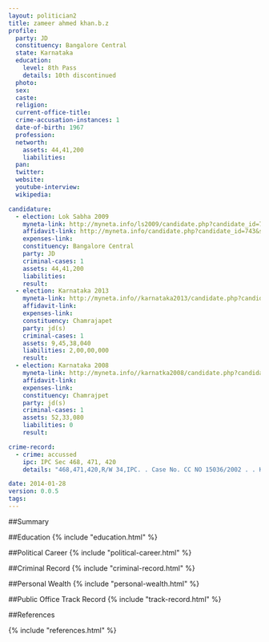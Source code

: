 ```yaml
---
layout: politician2
title: zameer ahmed khan.b.z
profile: 
  party: JD
  constituency: Bangalore Central
  state: Karnataka
  education: 
    level: 8th Pass
    details: 10th discontinued
  photo: 
  sex: 
  caste: 
  religion: 
  current-office-title: 
  crime-accusation-instances: 1
  date-of-birth: 1967
  profession: 
  networth: 
    assets: 44,41,200
    liabilities: 
  pan: 
  twitter: 
  website: 
  youtube-interview: 
  wikipedia: 

candidature: 
  - election: Lok Sabha 2009
    myneta-link: http://myneta.info/ls2009/candidate.php?candidate_id=743
    affidavit-link: http://myneta.info/candidate.php?candidate_id=743&scan=original
    expenses-link: 
    constituency: Bangalore Central 
    party: JD
    criminal-cases: 1
    assets: 44,41,200
    liabilities: 
    result:  
  - election: Karnataka 2013
    myneta-link: http://myneta.info//karnataka2013/candidate.php?candidate_id=402
    affidavit-link: 
    expenses-link: 
    constituency: Chamrajapet 
    party: jd(s)
    criminal-cases: 1
    assets: 9,45,38,040
    liabilities: 2,00,00,000
    result:  
  - election: Karnataka 2008
    myneta-link: http://myneta.info//karnatka2008/candidate.php?candidate_id=125
    affidavit-link: 
    expenses-link: 
    constituency: Chamrajpet 
    party: jd(s)
    criminal-cases: 1
    assets: 52,33,080
    liabilities: 0
    result:  

crime-record: 
  - crime: accussed
    ipc: IPC Sec 468, 471, 420
    details: "468,471,420,R/W 34,IPC. . Case No. CC NO 15036/2002 . . Kormangala Police Stn, Bangalore. . Court- VIth AC MM. . Stay- Proceedings Stayed by Hon'ble High Court of Karnataka CC NO 15036/2002" 

date: 2014-01-28
version: 0.0.5
tags: 
---
```

##Summary


##Education
{% include "education.html" %}


##Political Career
{% include "political-career.html" %}


##Criminal Record
{% include "criminal-record.html" %}


##Personal Wealth
{% include "personal-wealth.html" %}


##Public Office Track Record
{% include "track-record.html" %}


##References


{% include "references.html" %}
